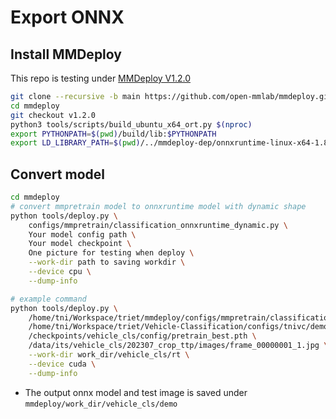 # Export ONNX
## Install MMDeploy
This repo is testing under [MMDeploy V1.2.0](https://github.com/open-mmlab/mmdeploy/releases/tag/v1.2.0) 
```bash
git clone --recursive -b main https://github.com/open-mmlab/mmdeploy.git
cd mmdeploy
git checkout v1.2.0
python3 tools/scripts/build_ubuntu_x64_ort.py $(nproc)
export PYTHONPATH=$(pwd)/build/lib:$PYTHONPATH
export LD_LIBRARY_PATH=$(pwd)/../mmdeploy-dep/onnxruntime-linux-x64-1.8.1/lib/:$LD_LIBRARY_PATH
```
## Convert model
```bash
cd mmdeploy
# convert mmpretrain model to onnxruntime model with dynamic shape
python tools/deploy.py \
    configs/mmpretrain/classification_onnxruntime_dynamic.py \
    Your model config path \
    Your model checkpoint \
    One picture for testing when deploy \
    --work-dir path to saving workdir \
    --device cpu \
    --dump-info

# example command
python tools/deploy.py \
    /home/tni/Workspace/triet/mmdeploy/configs/mmpretrain/classification_tensorrt-fp16_dynamic-224x224-224x224.py \
    /home/tni/Workspace/triet/Vehicle-Classification/configs/tnivc/demo.py \
    /checkpoints/vehicle_cls/config/pretrain_best.pth \
    /data/its/vehicle_cls/202307_crop_ttp/images/frame_00000001_1.jpg \
    --work-dir work_dir/vehicle_cls/rt \
    --device cuda \
    --dump-info
```

- The output onnx model and test image is saved under  `mmdeploy/work_dir/vehicle_cls/demo `